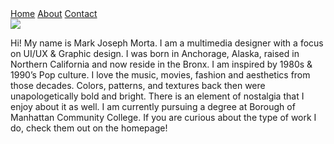 <div class="topnav" id="myTopnav">
  <a href="index.html" class="active">Home</a>
  <a href="about.html">About</a>
  <a href="contact.html">Contact</a>
  </a>
</div>

    


<section class="container">
  <div>
   <img class="face" src= "images/face.png"> </a>
  </div>
<div class="aboutme">
<p>Hi! My name is Mark Joseph Morta. I am a multimedia designer with a focus on UI/UX & Graphic design. I was born in Anchorage, Alaska, raised in Northern California and now reside in the Bronx. I am inspired by 1980s & 1990’s Pop culture. I love the music, movies, fashion and aesthetics from those decades. Colors, patterns, and textures back then were unapologetically bold and bright. There is an element of nostalgia that I enjoy about it as well. I am currently pursuing a degree at Borough of Manhattan Community College.
If you are curious about the type of work I do, check them out on the homepage!   </p>
 </div>
</section>


